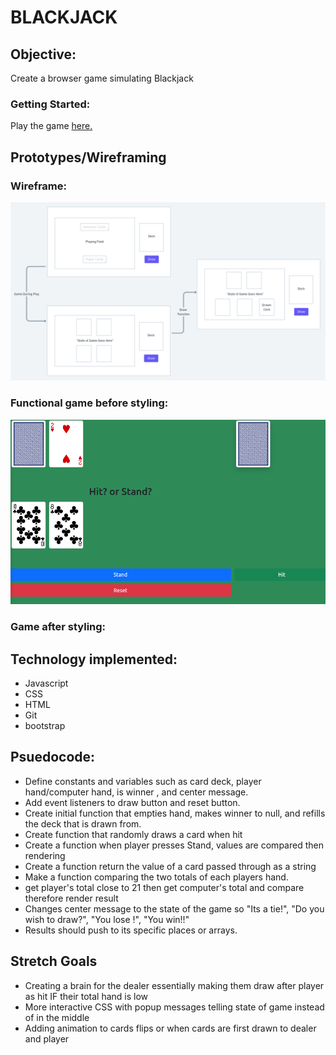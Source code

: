 # BLACKJACK
## Objective:
Create a browser game simulating Blackjack

### Getting Started:
Play the game [here.](https://wangmanlex.github.io/Blackjack/)

## Prototypes/Wireframing
### Wireframe:

![Wireframe](assets/Blackjack_Wireframe.png)

### Functional game before styling: 

![game-before-style](assets/Screenshot%20from%202021-10-21%2013-48-56.png)

### Game after styling:



## Technology implemented:
* Javascript
* CSS
* HTML
* Git
* bootstrap

## Psuedocode:
- Define constants and variables such as card deck, player hand/computer hand, is winner , and center message.
- Add event listeners to draw button and reset button.
- Create initial function that empties hand, makes winner to null, and refills the deck that is drawn from.
- Create function that randomly draws a card when hit
- Create a function when player presses Stand, values are compared then rendering
- Create a function return the value of a card passed through as a string
- Make a function comparing the two totals of each players hand.
- get player's total close to 21 then get computer's total and compare therefore render result
- Changes center message to the state of the game so "Its a tie!", "Do you wish to draw?", "You lose !", "You win!!"
- Results should push to its specific places or arrays.

## Stretch Goals
- Creating a brain for the dealer essentially making them draw after player as hit IF their total hand is low
- More interactive CSS with popup messages telling state of game instead of in the middle
- Adding animation to cards flips or when cards are first drawn to dealer and player